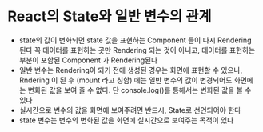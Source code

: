 # React의 State와 일반 변수의 관계

- state의 값이 변화되면 state 값을 표현하는 Component 들이 다시 Rendering 된다
  꼭 데이터를 표현하는 곳만 Rendering 되는 것이 아니고, 데이터를 표현하는 부분이 포함된 Component 가 Rendering된다
- 일반 변수는 Rendering이 되기 전에 생성된 경우는 화면에 표현할 수 있으나, Rndering 이 된 후 (mount 라고 칭함) 에는
  일반 변수의 값이 변경되어도 화면에는 변화된 값을 보여 줄 수 없다.
  단 console.log()를 통해서는 변화된 값을 볼 수 있다
- 실시간으로 변수의 값을 화면에 보여주려면 반드시, State로 선언되어야 한다
- state 변수는 변수의 변화된 값을 화면에 실시간으로 보여주는 목적이 있다
